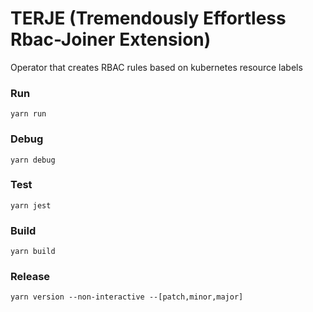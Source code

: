 # TERJE (Tremendously Effortless Rbac-Joiner Extension)
Operator that creates RBAC rules based on kubernetes resource labels

### Run
`yarn run`

### Debug
`yarn debug`

### Test
`yarn jest`

### Build
`yarn build`

### Release
`yarn version --non-interactive --[patch,minor,major]`

